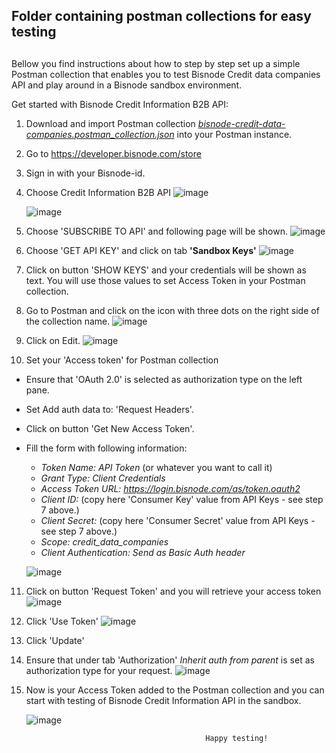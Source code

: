 ## Folder containing postman collections for easy testing

##

Bellow you find instructions about how to step by step set up a simple Postman collection that enables you to test Bisnode Credit data companies API and play around in a Bisnode sandbox environment.

Get started with Bisnode Credit Information B2B API:

1. Download and import Postman collection [_bisnode-credit-data-companies.postman_collection.json_](https://raw.githubusercontent.com/Bisnode/api-stuff/master/apis/brigs/company/postman-collections/bisnode-credit-data-companies.postman_collection.json) into your Postman instance.

2. Go to https://developer.bisnode.com/store

3. Sign in with your Bisnode-id.

4. Choose Credit Information B2B API
    ![image](https://user-images.githubusercontent.com/54436429/66765456-41f6f500-eeac-11e9-8365-52d95203b9e8.png)
    
    ![image](https://user-images.githubusercontent.com/54436429/66762071-8f239880-eea5-11e9-97c0-1531eff40cc7.png)

5. Choose 'SUBSCRIBE TO API' and following page will be shown.
    ![image](https://user-images.githubusercontent.com/54436429/66761444-53d49a00-eea4-11e9-92fc-c1faf0e32a3b.png)

6. Choose 'GET API KEY' and click on tab **'Sandbox Keys'**
    ![image](https://user-images.githubusercontent.com/54436429/66761671-c180c600-eea4-11e9-9795-ecdfd4838cfc.png)

7. Click on button 'SHOW KEYS' and your credentials will be shown as text. You will use those values to set Access Token in your Postman collection.

8. Go to Postman and click on the icon with three dots on the right side of the collection name.
    ![image](https://user-images.githubusercontent.com/54436429/66762351-1f61dd80-eea6-11e9-8855-ab0f4853143e.png)

9. Click on Edit.
    ![image](https://user-images.githubusercontent.com/54436429/66762478-5801b700-eea6-11e9-9c15-e6017aa5a285.png)

10. Set your 'Access token' for Postman collection 
 * Ensure that 'OAuth 2.0' is selected as authorization type on the left pane. 
 * Set Add auth data to: 'Request Headers'.
 * Click on button 'Get New Access Token'.
 * Fill the form with following information:
   - _Token Name: API Token_ (or whatever you want to call it)
   - _Grant Type: Client Credentials_ 
   - _Access Token URL: https://login.bisnode.com/as/token.oauth2_
   - _Client ID:_ (copy here 'Consumer Key' value from API Keys - see step 7 above.)
   - _Client Secret:_ (copy here 'Consumer Secret' value from API Keys - see step 7 above.)
   - _Scope: credit_data_companies_
   - _Client Authentication: Send as Basic Auth header_
   
   ![image](https://user-images.githubusercontent.com/54436429/66763772-ba5bb700-eea8-11e9-835e-ca00ed1c7f00.png)  

11. Click on button 'Request Token' and you will retrieve your access token
    ![image](https://user-images.githubusercontent.com/54436429/66764271-b714fb00-eea9-11e9-9fbe-c09d08f238c3.png)

12. Click 'Use Token' 
    ![image](https://user-images.githubusercontent.com/54436429/66764210-9482e200-eea9-11e9-99dd-909d2924a8a5.png)

13. Click 'Update' 

14. Ensure that under tab 'Authorization' _Inherit auth from parent_ is set as authorization type for your request.
    ![image](https://user-images.githubusercontent.com/54436429/66915390-3412b280-f019-11e9-9ec9-662aef8efe75.png)

15. Now is your Access Token added to the Postman collection and you can start with testing of Bisnode Credit Information API in the sandbox.
    
    ![image](https://user-images.githubusercontent.com/54436429/66764637-808bb000-eeaa-11e9-812e-c9cda243c885.png)

    
                                                Happy testing!
